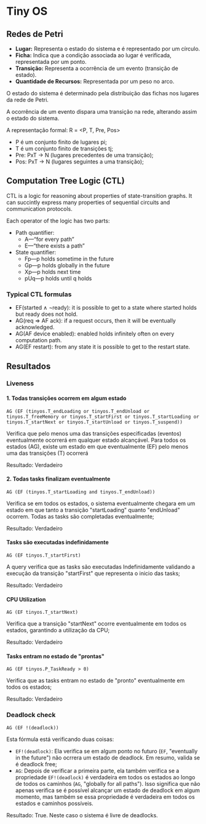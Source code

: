 # Tiny OS

## Redes de Petri
- **Lugar:** Representa o estado do sistema e é representado por um círculo.
- **Ficha:** Indica que a condição associada ao lugar é verificada, representada por um ponto.
- **Transição:** Representa a ocorrência de um evento (transição de estado).
- **Quantidade de Recursos:** Representada por um peso no arco.

O estado do sistema é determinado pela distribuição das fichas nos lugares da rede de Petri.

A ocorrência de um evento dispara uma transição na rede, alterando assim o estado do sistema.

A representação formal: R = <P, T, Pre, Pos>

* P é um conjunto finito de lugares pi;
* T é um conjunto finito de transições tj;
* Pre: PxT -> N (lugares precedentes de uma transição);
* Pos: PxT -> N (lugares seguintes a uma transição);


## Computation Tree Logic (CTL)

CTL is a logic for reasoning about properties of state-transition graphs. It can succintly express many properties of sequential circuits and communication protocols. 

Each operator of the logic has two parts: 
- Path quantifier: 
	- A—“for every path” 
	- E—“there exists a path”
- State quantifier: 
	- Fp—p holds sometime in the future 
	- Gp—p holds globally in the future 
	- Xp—p holds next time 
	- pUq—p holds until q holds

### Typical CTL formulas

* EF(started ∧ ¬ready): it is possible to get to a state where started holds but ready does not hold.
* AG(req ⇒ AF ack): if a request occurs, then it will be eventually acknowledged. 
* AG(AF device enabled): enabled holds infinitely often on every computation path. 
* AG(EF restart): from any state it is possible to get to the restart state.



## Resultados

### Liveness

#### 1. Todas transições ocorrem em algum estado

```
AG (EF (tinyos.T_endLoading or tinyos.T_endUnload or tinyos.T_freeMemory or tinyos.T_startFirst or tinyos.T_startLoading or tinyos.T_startNext or tinyos.T_startUnload or tinyos.T_suspend))
``` 

Verifica que pelo menos uma das transições especificadas (eventos) eventualmente ocorrerá em qualquer estado alcançável. Para todos os estados (AG), existe um estado em que eventualmente (EF) pelo menos uma das transições (T) ocorrerá


Resultado: Verdadeiro

#### 2. Todas tasks finalizam eventualmente

```
AG (EF (tinyos.T_startLoading and tinyos.T_endUnload))
```

Verifica se em todos os estados, o sistema eventualmente chegara em um estado em que tanto a transição "startLoading" quanto "endUnload" ocorrem. Todas as tasks são completadas eventualmente;

Resultado: Verdadeiro

#### Tasks são executadas indefinidamente

```
AG (EF tinyos.T_startFirst)
```

A query verifica que as tasks são executadas Indefinidamente validando a execução da transição "startFirst" que representa o inicio das tasks;

Resultado: Verdadeiro

#### CPU Utilization

```
AG (EF tinyos.T_startNext)
```

Verifica que a transição "startNext" ocorre eventualmente em todos os estados, garantindo a utilização da CPU;

Resultado: Verdadeiro

#### Tasks entram no estado de "prontas"

```
AG (EF tinyos.P_TaskReady > 0)
```

Verifica que as tasks entram no estado de "pronto" eventualmente em todos os estados;

Resultado: Verdadeiro

### Deadlock check

```
AG (EF !(deadlock))
```
Esta fórmula está verificando duas coisas:

- `EF!(deadlock)`: Ela verifica se em algum ponto no futuro (`EF`, "eventually in the future") não ocrrera um estado de deadlock. Em resumo, valida se é deadlock free;
- `AG`: Depois de verificar a primeira parte, ela também verifica se a propriedade `EF!(deadlock)` é verdadeira em todos os estados ao longo de todos os caminhos (`AG`, "globally for all paths"). Isso significa que não apenas verifica se é possível alcançar um estado de deadlock em algum momento, mas também se essa propriedade é verdadeira em todos os estados e caminhos possíveis.

Resultado: True. Neste caso o sistema é livre de deadlocks.

